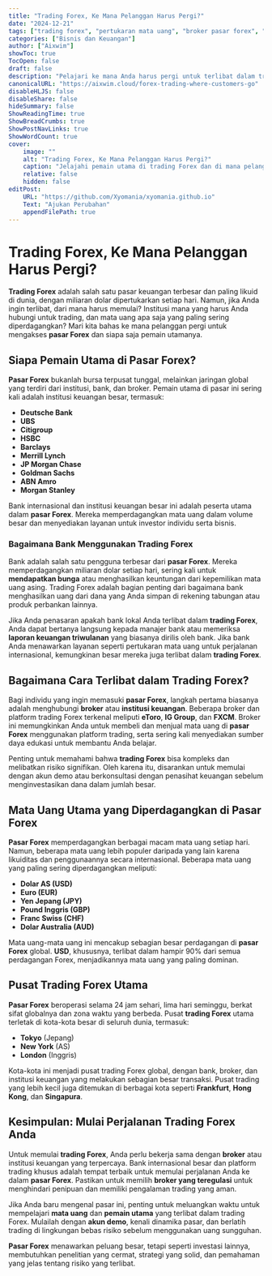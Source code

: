 ```yaml
---
title: "Trading Forex, Ke Mana Pelanggan Harus Pergi?"
date: "2024-12-21"
tags: ["trading forex", "pertukaran mata uang", "broker pasar forex", "perbankan investasi", "bank internasional"]
categories: ["Bisnis dan Keuangan"]
author: ["Aixwim"]
showToc: true
TocOpen: false
draft: false
description: "Pelajari ke mana Anda harus pergi untuk terlibat dalam trading Forex, termasuk pemain utama, mata uang yang sering diperdagangkan, dan broker terbaik untuk akses pasar internasional."
canonicalURL: "https://aixwim.cloud/forex-trading-where-customers-go"
disableHLJS: false
disableShare: false
hideSummary: false
ShowReadingTime: true
ShowBreadCrumbs: true
ShowPostNavLinks: true
ShowWordCount: true
cover:
    image: ""
    alt: "Trading Forex, Ke Mana Pelanggan Harus Pergi?"
    caption: "Jelajahi pemain utama di trading Forex dan di mana pelanggan bisa mulai terlibat."
    relative: false
    hidden: false
editPost:
    URL: "https://github.com/Xyomania/xyomania.github.io"
    Text: "Ajukan Perubahan"
    appendFilePath: true
---
```


# Trading Forex, Ke Mana Pelanggan Harus Pergi?

**Trading Forex** adalah salah satu pasar keuangan terbesar dan paling likuid di dunia, dengan miliaran dolar dipertukarkan setiap hari. Namun, jika Anda ingin terlibat, dari mana harus memulai? Institusi mana yang harus Anda hubungi untuk trading, dan mata uang apa saja yang paling sering diperdagangkan? Mari kita bahas ke mana pelanggan pergi untuk mengakses **pasar Forex** dan siapa saja pemain utamanya.

## Siapa Pemain Utama di Pasar Forex?

**Pasar Forex** bukanlah bursa terpusat tunggal, melainkan jaringan global yang terdiri dari institusi, bank, dan broker. Pemain utama di pasar ini sering kali adalah institusi keuangan besar, termasuk:

- **Deutsche Bank**
- **UBS**
- **Citigroup**
- **HSBC**
- **Barclays**
- **Merrill Lynch**
- **JP Morgan Chase**
- **Goldman Sachs**
- **ABN Amro**
- **Morgan Stanley**

Bank internasional dan institusi keuangan besar ini adalah peserta utama dalam **pasar Forex**. Mereka memperdagangkan mata uang dalam volume besar dan menyediakan layanan untuk investor individu serta bisnis.

### Bagaimana Bank Menggunakan Trading Forex

Bank adalah salah satu pengguna terbesar dari **pasar Forex**. Mereka memperdagangkan miliaran dolar setiap hari, sering kali untuk **mendapatkan bunga** atau menghasilkan keuntungan dari kepemilikan mata uang asing. Trading Forex adalah bagian penting dari bagaimana bank menghasilkan uang dari dana yang Anda simpan di rekening tabungan atau produk perbankan lainnya.

Jika Anda penasaran apakah bank lokal Anda terlibat dalam **trading Forex**, Anda dapat bertanya langsung kepada manajer bank atau memeriksa **laporan keuangan triwulanan** yang biasanya dirilis oleh bank. Jika bank Anda menawarkan layanan seperti pertukaran mata uang untuk perjalanan internasional, kemungkinan besar mereka juga terlibat dalam **trading Forex**.

## Bagaimana Cara Terlibat dalam Trading Forex?

Bagi individu yang ingin memasuki **pasar Forex**, langkah pertama biasanya adalah menghubungi **broker** atau **institusi keuangan**. Beberapa broker dan platform trading Forex terkenal meliputi **eToro**, **IG Group**, dan **FXCM**. Broker ini memungkinkan Anda untuk membeli dan menjual mata uang di **pasar Forex** menggunakan platform trading, serta sering kali menyediakan sumber daya edukasi untuk membantu Anda belajar.

Penting untuk memahami bahwa **trading Forex** bisa kompleks dan melibatkan risiko signifikan. Oleh karena itu, disarankan untuk memulai dengan akun demo atau berkonsultasi dengan penasihat keuangan sebelum menginvestasikan dana dalam jumlah besar.

## Mata Uang Utama yang Diperdagangkan di Pasar Forex

**Pasar Forex** memperdagangkan berbagai macam mata uang setiap hari. Namun, beberapa mata uang lebih populer daripada yang lain karena likuiditas dan penggunaannya secara internasional. Beberapa mata uang yang paling sering diperdagangkan meliputi:

- **Dolar AS (USD)**
- **Euro (EUR)**
- **Yen Jepang (JPY)**
- **Pound Inggris (GBP)**
- **Franc Swiss (CHF)**
- **Dolar Australia (AUD)**

Mata uang-mata uang ini mencakup sebagian besar perdagangan di **pasar Forex** global. **USD**, khususnya, terlibat dalam hampir 90% dari semua perdagangan Forex, menjadikannya mata uang yang paling dominan.

## Pusat Trading Forex Utama

**Pasar Forex** beroperasi selama 24 jam sehari, lima hari seminggu, berkat sifat globalnya dan zona waktu yang berbeda. Pusat **trading Forex** utama terletak di kota-kota besar di seluruh dunia, termasuk:

- **Tokyo** (Jepang)
- **New York** (AS)
- **London** (Inggris)

Kota-kota ini menjadi pusat trading Forex global, dengan bank, broker, dan institusi keuangan yang melakukan sebagian besar transaksi. Pusat trading yang lebih kecil juga ditemukan di berbagai kota seperti **Frankfurt**, **Hong Kong**, dan **Singapura**.

## Kesimpulan: Mulai Perjalanan Trading Forex Anda

Untuk memulai **trading Forex**, Anda perlu bekerja sama dengan **broker** atau institusi keuangan yang terpercaya. Bank internasional besar dan platform trading khusus adalah tempat terbaik untuk memulai perjalanan Anda ke dalam **pasar Forex**. Pastikan untuk memilih **broker yang teregulasi** untuk menghindari penipuan dan memiliki pengalaman trading yang aman.

Jika Anda baru mengenal pasar ini, penting untuk meluangkan waktu untuk mempelajari **mata uang** dan **pemain utama** yang terlibat dalam trading Forex. Mulailah dengan **akun demo**, kenali dinamika pasar, dan berlatih trading di lingkungan bebas risiko sebelum menggunakan uang sungguhan.

**Pasar Forex** menawarkan peluang besar, tetapi seperti investasi lainnya, membutuhkan penelitian yang cermat, strategi yang solid, dan pemahaman yang jelas tentang risiko yang terlibat.

